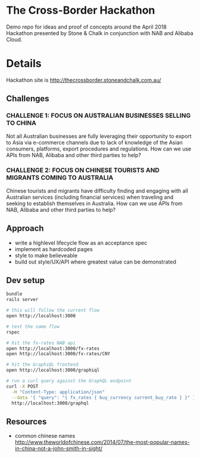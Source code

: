 # The Cross-Border Hackathon

Demo repo for ideas and proof of concepts around the April 2018 Hackathon
presented by Stone & Chalk in conjunction with NAB and Alibaba Cloud.

# Details

Hackathon site is http://thecrossborder.stoneandchalk.com.au/

## Challenges

### CHALLENGE 1: FOCUS ON AUSTRALIAN BUSINESSES SELLING TO CHINA
  Not all Australian businesses are fully leveraging their opportunity to
  export to Asia via e-commerce channels due to lack of knowledge of the Asian
  consumers, platforms, export procedures and regulations. How can we use APIs
  from NAB, Alibaba and other third parties to help?

### CHALLENGE 2: FOCUS ON CHINESE TOURISTS AND MIGRANTS COMING TO AUSTRALIA
  Chinese tourists and migrants have difficulty finding and engaging with all
  Australian services (including financial services) when traveling and seeking
  to establish themselves in Australia. How can we use APIs from NAB, Alibaba
  and other third parties to help?

## Approach

  * write a highlevel lifecycle flow as an acceptance spec
  * implement as hardcoded pages
  * style to make believeable
  * build out style/UX/API where greatest value can be demonstrated

## Dev setup

  ```sh
  bundle
  rails server

  # this will follow the current flow
  open http://localhost:3000

  # test the same flow
  rspec

  # hit the fx-rates NAB api
  open http://localhost:3000/fx-rates
  open http://localhost:3000/fx-rates/CNY

  # hit the GraphiQL frontend
  open http://localhost:3000/graphiql

  # run a curl query against the GraphQL endpoint
  curl -X POST                                                              \
    -H "Content-Type: application/json"                                     \
    --data '{ "query": "{ fx_rates { buy_currency current_buy_rate } }" }'  \
    http://localhost:3000/graphql
  ```

## Resources

  * common chinese names http://www.theworldofchinese.com/2014/07/the-most-popular-names-in-china-not-a-john-smith-in-sight/

